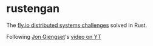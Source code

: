# rustengan
The [fly.io distributed systems challenges](https://fly.io/dist-sys/) solved in Rust.

Following [Jon Gjengset](https://github.com/jonhoo)'s [video on YT](https://www.youtube.com/watch?v=gboGyccRVXI)
